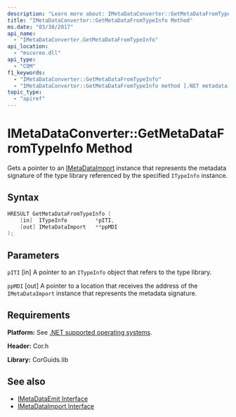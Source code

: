 ```yaml
---
description: "Learn more about: IMetaDataConverter::GetMetaDataFromTypeInfo Method"
title: "IMetaDataConverter::GetMetaDataFromTypeInfo Method"
ms.date: "03/30/2017"
api_name:
  - "IMetaDataConverter.GetMetaDataFromTypeInfo"
api_location:
  - "mscoree.dll"
api_type:
  - "COM"
f1_keywords:
  - "IMetaDataConverter::GetMetaDataFromTypeInfo"
  - "IMetaDataConverter::GetMetaDataFromTypeInfo method [.NET metadata]"
topic_type:
  - "apiref"
---
```

# IMetaDataConverter::GetMetaDataFromTypeInfo Method

Gets a pointer to an [IMetaDataImport](../../../core/unmanaged-api/metadata/interfaces/imetadataimport-interface.md) instance that represents the metadata signature of the type library referenced by the specified `ITypeInfo` instance.

## Syntax

```cpp
HRESULT GetMetaDataFromTypeInfo (
    [in]  ITypeInfo         *pITI,
    [out] IMetaDataImport   **ppMDI
);
```

## Parameters

 `pITI`
 [in] A pointer to an `ITypeInfo` object that refers to the type library.

 `ppMDI`
 [out] A pointer to a location that receives the address of the `IMetaDataImport` instance that represents the metadata signature.

## Requirements

 **Platform:** See [.NET supported operating systems](https://github.com/dotnet/core/blob/main/os-lifecycle-policy.md).

 **Header:** Cor.h

 **Library:** CorGuids.lib

## See also

- [IMetaDataEmit Interface](../../../core/unmanaged-api/metadata/interfaces/imetadataemit-interface.md)
- [IMetaDataImport Interface](../../../core/unmanaged-api/metadata/interfaces/imetadataimport-interface.md)
